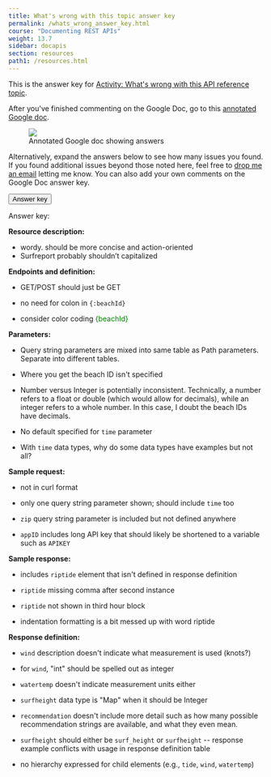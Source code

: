 ```yaml
---
title: What's wrong with this topic answer key
permalink: /whats_wrong_answer_key.html
course: "Documenting REST APIs"
weight: 13.7
sidebar: docapis
section: resources
path1: /resources.html
---
```


This is the answer key for [Activity: What's wrong with this API reference topic](docapis_api_whats_wrong_activity.html).

After you've finished commenting on the Google Doc, go to this [annotated Google doc](https://idratherbewriting.site/whats-wrong-api-answer-key).

<figure><a target="_blank" class="noCrossRef" href="http://idratherbewriting.site/whats-wrong-api-answer-key"><img style="max-width: 300px" src="https://idratherbewritingmedia.com/images/api/annotatedgoogledoc.png" /></a><figcaption>Annotated Google doc showing answers</figcaption></figure>

Alternatively, expand the answers below to see how many issues you found. If you found additional issues beyond those noted here, feel free to [drop me an email](contact.html) letting me know. You can also add your own comments on the Google Doc answer key.

<button class="btn btn-danger" type="button" data-toggle="collapse" data-target="#answerkey" aria-expanded="false" aria-controls="collapseExample">
Answer key
</button>
<div class="collapse" id="answerkey">
<div class="card card-body" markdown="block">

Answer key:

**Resource description:**

- wordy. should be more concise and action-oriented
- Surfreport probably shouldn’t capitalized

**Endpoints and definition:**

- GET/POST should just be GET

- no need for colon in `{:beachId}`

- consider color coding <span style="color: green">{beachId}</span>

**Parameters:**

- Query string parameters are mixed into same table as Path parameters. Separate into different tables.

- Where you get the beach ID isn't specified

- Number versus Integer is potentially inconsistent. Technically, a number refers to a float or double (which would allow for decimals), while an integer refers to a whole number. In this case, I doubt the beach IDs have decimals.

- No default specified for `time` parameter

- With `time` data types, why do some data types have examples but not all?

**Sample request:**

- not in curl format

- only one query string parameter shown; should include `time` too

- `zip` query string parameter is included but not defined anywhere

- `appID` includes long API key that should likely be shortened to a variable such as `APIKEY`

**Sample response:**

- includes `riptide` element that isn't defined in response definition

- `riptide` missing comma after second instance

- `riptide` not shown in third hour block

- indentation formatting is a bit messed up with word riptide

**Response definition:**

- `wind` description doesn't indicate what measurement is used (knots?)

- for `wind`, "int" should be spelled out as integer

- `watertemp` doesn't indicate measurement units either

- `surfheight` data type is "Map" when it should be Integer

- `recommendation` doesn't include more detail such as how many possible recommendation strings are available, and what they even mean.

- `surfheight` should either be `surf_height` or `surfheight` -- response example conflicts with usage in response definition table

- no hierarchy expressed for child elements (e.g., `tide`, `wind`, `watertemp`)

</div>
</div>
